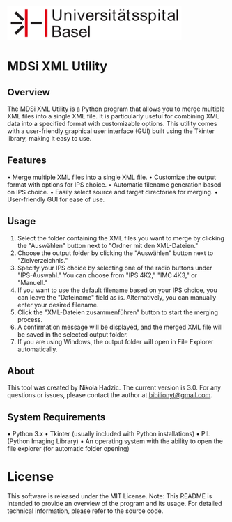 <img src="usblogo.png" width="400" height="80">

# MDSi XML Utility

## Overview
The MDSi XML Utility is a Python program that allows you to merge multiple XML files into a single XML file. It is particularly useful for combining XML data into a specified format with customizable options. This utility comes with a user-friendly graphical user interface (GUI) built using the Tkinter library, making it easy to use.

## Features
•	Merge multiple XML files into a single XML file.
•	Customize the output format with options for IPS choice.
•	Automatic filename generation based on IPS choice.
•	Easily select source and target directories for merging.
•	User-friendly GUI for ease of use.

## Usage
1.	Select the folder containing the XML files you want to merge by clicking the "Auswählen" button next to "Ordner mit den XML-Dateien."
2.	Choose the output folder by clicking the "Auswählen" button next to "Zielverzeichnis."
3.	Specify your IPS choice by selecting one of the radio buttons under "IPS-Auswahl." You can choose from "IPS 4K2," "IMC 4K3," or "Manuell."
4.	If you want to use the default filename based on your IPS choice, you can leave the "Dateiname" field as is. Alternatively, you can manually enter your desired filename.
5.	Click the "XML-Dateien zusammenführen" button to start the merging process.
6.	A confirmation message will be displayed, and the merged XML file will be saved in the selected output folder.
7.	If you are using Windows, the output folder will open in File Explorer automatically.
## About
This tool was created by Nikola Hadzic. The current version is 3.0.
For any questions or issues, please contact the author at bibilionyt@gmail.com.

## System Requirements
•	Python 3.x
•	Tkinter (usually included with Python installations)
•	PIL (Python Imaging Library)
•	An operating system with the ability to open the file explorer (for automatic folder opening)

# License
This software is released under the MIT License.
Note: This README is intended to provide an overview of the program and its usage. For detailed technical information, please refer to the source code.
